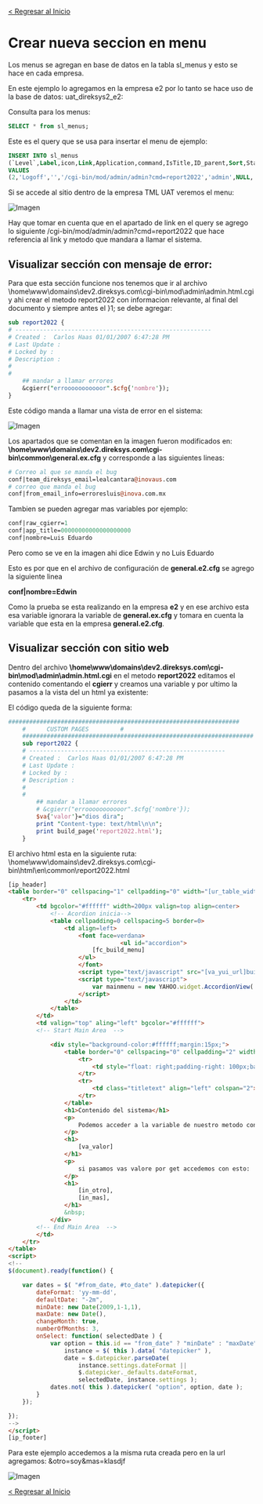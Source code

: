 [< Regresar al Inicio](./index.md)

# Crear nueva seccion en menu

Los menus se agregan en base de datos en la tabla sl_menus y esto se hace en cada empresa.

En este ejemplo lo agregamos en la empresa e2 por lo tanto se hace uso de la base de datos: uat_direksys2_e2:

Consulta para los menus:

```sql
SELECT * from sl_menus;
```

Este es el query que se usa para insertar el menu de ejemplo:

```sql
INSERT INTO sl_menus 
(`Level`,Label,icon,Link,Application,command,IsTitle,ID_parent,Sort,Status,`Date`,`Time`,ID_admin_users,IsDbman,isReport) 
VALUES 
(2,'Logoff','','/cgi-bin/mod/admin/admin?cmd=report2022','admin',NULL,'No',38,4,'Active','2019-06-10','14:05:48',7835,0,0);
```

Si se accede al sitio dentro de la empresa TML UAT veremos el menu:

![Imagen](./images/crear-nueva-seccion-en-menu/1.png)

Hay que tomar en cuenta que en el apartado de link en el query se agrego lo siguiente
/cgi-bin/mod/admin/admin?cmd=report2022 que hace referencia al link y metodo que mandara a llamar el sistema.

## Visualizar sección con mensaje de error:

Para que esta sección funcione nos tenemos que ir al archivo \home\www\domains\dev2.direksys.com\cgi-bin\mod\admin\admin.html.cgi y ahi crear el metodo report2022 con informacion relevante, al final del documento y siempre antes el }1; se debe agregar:

```perl
sub report2022 {
# --------------------------------------------------------
# Created :  Carlos Haas 01/01/2007 6:47:28 PM
# Last Update :
# Locked by :
# Description :
#
#
    ## mandar a llamar errores
    &cgierr("errooooooooooor".$cfg{'nombre'});
}
```

Este código manda a llamar una vista de error en el sistema:

![Imagen](./images/crear-nueva-seccion-en-menu/2.png)

Los apartados que se comentan en la imagen fueron modificados en: **\home\www\domains\dev2.direksys.com\cgi-bin\common\general.ex.cfg** y corresponde a las siguientes lineas:


```perl
# Correo al que se manda el bug
conf|team_direksys_email=lealcantara@inovaus.com
# correo que manda el bug
conf|from_email_info=erroresluis@inova.com.mx
```

Tambien se pueden agregar mas variables por ejemplo:

```perl
conf|raw_cgierr=1
conf|app_title=00000000000000000000
conf|nombre=Luis Eduardo
```

Pero como se ve en la imagen ahi dice Edwin y no Luis Eduardo

Esto es por que en el archivo de configuración de **general.e2.cfg** se agrego la siguiente linea

**conf|nombre=Edwin**

Como la prueba se esta realizando en la empresa **e2** y en ese archivo esta esa variable ignorara la variable de **general.ex.cfg** y tomara en cuenta la variable que esta en la empresa **general.e2.cfg**.


## Visualizar sección con sitio web

Dentro del archivo **\home\www\domains\dev2.direksys.com\cgi-bin\mod\admin\admin.html.cgi** en el metodo **report2022** editamos el contenido comentando el **cgierr** y creamos una variable y por ultimo la pasamos a la vista del un html ya existente:

El código queda de la siguiente forma:

```perl
##################################################################
	#      CUSTOM PAGES       	#
	##################################################################
	sub report2022 {
	# --------------------------------------------------------
	# Created :  Carlos Haas 01/01/2007 6:47:28 PM
	# Last Update : 
	# Locked by : 
	# Description :
	#
	#
		## mandar a llamar errores
		# &cgierr("errooooooooooor".$cfg{'nombre'});
		$va{'valor'}="dios dira";
		print "Content-type: text/html\n\n";
		print build_page('report2022.html');
	}
```

El archivo html esta en la siguiente ruta: \home\www\domains\dev2.direksys.com\cgi-bin\html\en\common\report2022.html

```html
[ip_header]
<table border="0" cellspacing="1" cellpadding="0" width="[ur_table_width]" bgcolor="#dedede">
	<tr>
		<td bgcolor="#ffffff" width=200px valign=top align=center>
    		<!-- Acordion inicia-->
			<table cellpadding=0 cellspacing=5 border=0>
				<td align=left>
					<font face=verdana>
								<ul id="accordion">
						[fc_build_menu]
					</ul>
					</font>
					<script type="text/javascript" src="[va_yui_url]build/accordionview/accordionview-min.js"></script>
					<script type="text/javascript">
						var mainmenu = new YAHOO.widget.AccordionView('accordion', {collapsible: true, animationSpeed: '0.4', expandItem: 8, width: '180px', animate: true, effect: YAHOO.util.Easing.easeNone});
					</script>
				</td>
			</table>
		</td>
		<td valign="top" aling="left" bgcolor="#ffffff">
		<!-- Start Main Area  -->

			<div style="background-color:#ffffff;margin:15px;">
				<table border="0" cellspacing="0" cellpadding="2" width="100%">
					<tr>
					    <td style="float: right;padding-right: 100px;background-color: #fff; font-size:medium;color: green;font-weight: bold;">[va_message]</td>
					</tr>
					<tr>
					    <td class="titletext" align="left" colspan="2">Report</td>
					</tr>
			    </table>
				<h1>Contenido del sistema</h1>	
				<p>
					Podemos acceder a la variable de nuestro metodo con:
				</p>		
				<h1>
					[va_valor]
				</h1>
				<p>
					si pasamos vas valore por get accedemos con esto:
				</p>
				<h1>
					[in_otro],
					[in_mas],
				</h1>
				&nbsp;
			</div>
		<!-- End Main Area  -->
		</td>
	</tr>
</table> 
<script>
<!--
$(document).ready(function() {

	var dates = $( "#from_date, #to_date" ).datepicker({
		dateFormat: 'yy-mm-dd',
		defaultDate: "-2m",
		minDate: new Date(2009,1-1,1),
		maxDate: new Date(),
		changeMonth: true,
		numberOfMonths: 3,
		onSelect: function( selectedDate ) {
			var option = this.id == "from_date" ? "minDate" : "maxDate",
				instance = $( this ).data( "datepicker" ),
				date = $.datepicker.parseDate(
					instance.settings.dateFormat ||
					$.datepicker._defaults.dateFormat,
					selectedDate, instance.settings );
			dates.not( this ).datepicker( "option", option, date );
		}
	});

});
-->
</script>
[ip_footer]
```

Para este ejemplo accedemos a la misma ruta creada pero en la url agregamos: &otro=soy&mas=klasdjf

![Imagen](./images/crear-nueva-seccion-en-menu/3.png)

[< Regresar al Inicio](./index.md)